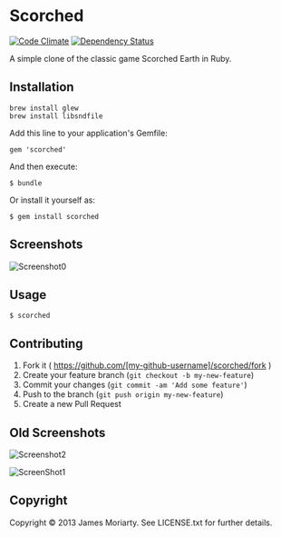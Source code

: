 # Scorched

[![Code Climate](https://codeclimate.com/github/jamesmoriarty/scorched-earth-rb.png)](https://codeclimate.com/github/jamesmoriarty/scorched-earth-rb) [![Dependency Status](https://gemnasium.com/jamesmoriarty/scorched-earth-rb.png)](https://gemnasium.com/jamesmoriarty/scorched-earth-rb)

A simple clone of the classic game Scorched Earth in Ruby.

## Installation

    brew install glew
    brew install libsndfile

Add this line to your application's Gemfile:

    gem 'scorched'

And then execute:

    $ bundle

Or install it yourself as:

    $ gem install scorched

## Screenshots

![Screenshot0](https://raw.githubusercontent.com/jamesmoriarty/scorched-earth-rb/master/doc/screenshot-00.png)

## Usage

    $ scorched

## Contributing

1. Fork it ( https://github.com/[my-github-username]/scorched/fork )
2. Create your feature branch (`git checkout -b my-new-feature`)
3. Commit your changes (`git commit -am 'Add some feature'`)
4. Push to the branch (`git push origin my-new-feature`)
5. Create a new Pull Request

Old Screenshots
---------------

![Screenshot2](https://raw.githubusercontent.com/jamesmoriarty/scorched-earth-rb/master/doc/screenshot-02.png)

![ScreenShot1](https://raw.githubusercontent.com/jamesmoriarty/scorched-earth-rb/master/doc/screenshot-01.png)

## Copyright
Copyright © 2013 James Moriarty. See LICENSE.txt for further details.
